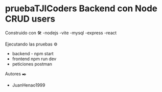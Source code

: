 # pruebaTJlCoders Backend con Node CRUD users 
Construido con 🛠️ 
-nodejs
-vite
-mysql
-express
-react

Ejecutando las pruebas ⚙️
- backend - npm start
- frontend npm run dev
- peticiones postman

Autores ✒️
- JuanHenao1999
